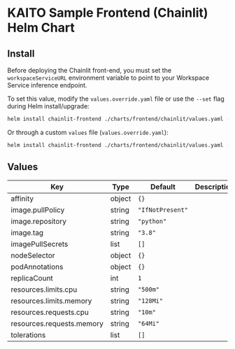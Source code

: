 # KAITO Sample Frontend (Chainlit) Helm Chart
## Install
Before deploying the Chainlit front-end, you must set the `workspaceServiceURL` environment variable to point to your Workspace Service inference endpoint.

To set this value, modify the `values.override.yaml` file or use the `--set` flag during Helm install/upgrade:

```bash
helm install chainlit-frontend ./charts/frontend/chainlit/values.yaml --set env.workspaceServiceURL="http://<CLUSTER_IP>:80/chat"
```

Or through a custom `values` file (`values.override.yaml`): 
```bash
helm install chainlit-frontend ./charts/frontend/chainlit/values.yaml -f values.override.yaml
```

## Values

| Key                                      | Type   | Default                           | Description |
|------------------------------------------|--------|-----------------------------------|-------------|
| affinity                                 | object | `{}`                              |             |
| image.pullPolicy                         | string | `"IfNotPresent"`                  |             |
| image.repository                         | string | `"python"`                        |             |
| image.tag                                | string | `"3.8"`                           |             |
| imagePullSecrets                         | list   | `[]`                              |             |
| nodeSelector                             | object | `{}`                              |             |
| podAnnotations                           | object | `{}`                              |             |
| replicaCount                             | int    | `1`                               |             |
| resources.limits.cpu                     | string | `"500m"`                          |             |
| resources.limits.memory                  | string | `"128Mi"`                         |             |
| resources.requests.cpu                   | string | `"10m"`                           |             |
| resources.requests.memory                | string | `"64Mi"`                          |             |
| tolerations                              | list   | `[]`                              |             |
